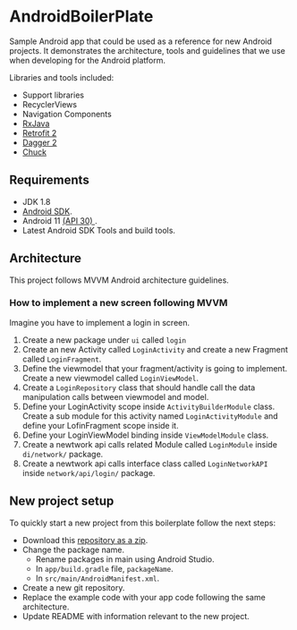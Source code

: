 # AndroidBoilerPlate

Sample Android app that could be used as a reference for new Android projects. It demonstrates the architecture, tools and guidelines that we use when developing for the Android platform.

Libraries and tools included:

- Support libraries
- RecyclerViews
- Navigation Components
- [RxJava](https://github.com/ReactiveX/RxJava)
- [Retrofit 2](http://square.github.io/retrofit/)
- [Dagger 2](http://google.github.io/dagger/)
- [Chuck](https://github.com/jgilfelt/chuck/)

## Requirements

- JDK 1.8
- [Android SDK](http://developer.android.com/sdk/index.html).
- Android 11 [(API 30) ](http://developer.android.com/tools/revisions/platforms.html).
- Latest Android SDK Tools and build tools.


## Architecture

This project follows MVVM Android architecture guidelines.

### How to implement a new screen following MVVM

Imagine you have to implement a login in screen. 

1. Create a new package under `ui` called `login`
2. Create an new Activity called `LoginActivity` and create a new Fragment called `LoginFragment`.
3. Define the viewmodel that your fragment/activity is going to implement. Create a new viewmodel called `LoginViewModel`.
4. Create a `LoginRepository` class that should handle call the data manipulation calls between viewmodel and model.
5. Define your LoginActivity scope inside `ActivityBuilderModule` class. Create a sub module for this activity named `LoginActivityModule` and define your LofinFragment scope inside it.
6. Define your LoginViewModel binding inside `ViewModelModule` class.
7. Create a newtwork api calls related Module called `LoginModule` inside `di/network/` package.
8. Create a newtwork api calls interface class called `LoginNetworkAPI` inside `network/api/login/` package.


## New project setup 

To quickly start a new project from this boilerplate follow the next steps:

* Download this [repository as a zip](https://github.com/sahilgarg90/AndroidBoilerPlate/archive/master.zip).
* Change the package name. 
  * Rename packages in main using Android Studio.
  * In `app/build.gradle` file, `packageName`.
  * In `src/main/AndroidManifest.xml`.
* Create a new git repository.
* Replace the example code with your app code following the same architecture.
* Update README with information relevant to the new project.
